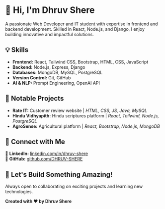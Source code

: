 <h1>👋 Hi, I'm Dhruv Shere</h1>
    <p>
        A passionate Web Developer and IT student with expertise in frontend and backend development. Skilled in React, Node.js, and Django, I enjoy building innovative and impactful solutions.
    </p>
    <h2>
        💡 Skills
    </h2>
    <ul>
        <li><b>Frontend:</b> React, Tailwind CSS, Bootstrap, HTML, CSS, JavaScript</li>
        <li><b>Backend:</b> Node.js, Express, Django</li>
        <li><b>Databases:</b> MongoDB, MySQL, PostgreSQL</li>
        <li><b>Version Control:</b> Git, GitHub</li>
        <li><b>AI & NLP:</b> Prompt Engineering, OpenAI API</li>
    </ul>
    <h2>📂 Notable Projects</h2>
    <ul>
        <li><b>Rate IT:</b> Customer review website | <i>HTML, CSS, JS, Java, MySQL</i></li>
        <li><b>Hindu Vidhyapith:</b> Hindu scriptures platform | <i>React, Tailwind, Node.js, PostgreSQL</i></li>
        <li><b>AgroSense:</b> Agricultural platform | <i>React, Bootstrap, Node.js, MongoDB</i></li>
    </ul>
    <h2>🔗 Connect with Me</h2>
    <p>
        📌 <b>LinkedIn:</b> <a href="https://www.linkedin.com/in/dhruv-shere/" target="_blank">linkedin.com/in/dhruv-shere</a><br>
        📌 <b>GitHub:</b> <a href="https://github.com/DHRUV-SHERE" target="_blank">github.com/DHRUV-SHERE</a>
    </p>
    <h2>🚀 Let's Build Something Amazing!</h2>
    <p>Always open to collaborating on exciting projects and learning new technologies.</p>
    <footer>
        <p><b>Created with ❤️ by Dhruv Shere</b></p>
    </footer>
